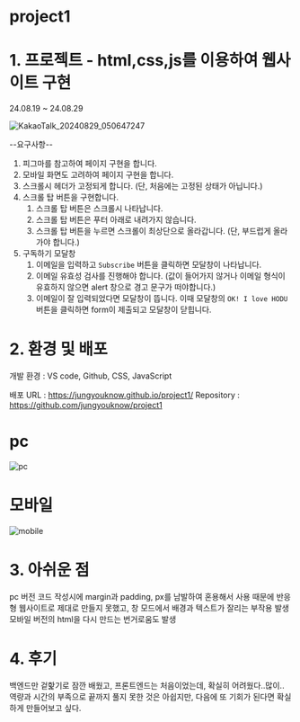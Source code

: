 # project1
# 1. 프로젝트 - html,css,js를 이용하여 웹사이트 구현
24.08.19 ~ 24.08.29

![KakaoTalk_20240829_050647247](https://github.com/user-attachments/assets/65aade20-bf09-4d7c-892b-7086a3bda774)

--요구사항--

1. 피그마를 참고하여 페이지 구현을 합니다.
2. 모바일 화면도 고려하여 페이지 구현을 합니다.
3. 스크롤시 헤더가 고정되게 합니다. (단, 처음에는 고정된 상태가 아닙니다.)
4. 스크롤 탑 버튼을 구현합니다. 
    1. 스크롤 탑 버튼은 스크롤시 나타납니다.
    2. 스크롤 탑 버튼은 푸터 아래로 내려가지 않습니다.
    3. 스크롤 탑 버튼을 누르면 스크롤이 최상단으로 올라갑니다. (단, 부드럽게 올라가야 합니다.)
5. 구독하기 모달창
    1. 이메일을 입력하고 `Subscribe` 버튼을 클릭하면 모달창이 나타납니다.
    2. 이메일 유효성 검사를 진행해야 합니다. (값이 들어가지 않거나 이메일 형식이 유효하지 않으면 alert 창으로 경고 문구가 떠야합니다.)
    3. 이메일이 잘 입력되었다면 모달창이 뜹니다. 이때 모달창의 `OK! I love HODU` 버튼을 클릭하면 form이 제출되고 모달창이 닫힙니다.



# 2. 환경 및 배포
개발 환경 : VS code, Github, CSS, JavaScript

배포 URL : https://jungyouknow.github.io/project1/
Repository : https://github.com/jungyouknow/project1

# pc
![pc](https://github.com/user-attachments/assets/2ce1500f-2a6b-45ab-ab31-fc9ba894595f)
# 모바일
![mobile](https://github.com/user-attachments/assets/7e11bb77-2cdb-459b-8ed1-a1aaa19ab8d1)


# 3. 아쉬운 점
 pc 버전 코드 작성시에 margin과 padding, px를 남발하여 혼용해서 사용
때문에 반응형 웹사이트로 제대로 만들지 못했고, 창 모드에서 배경과 텍스트가 잘리는 부작용 발생
모바일 버전의 html을 다시 만드는 번거로움도 발생

# 4. 후기
백엔드만 겉핥기로 잠깐 배웠고, 프론트엔드는 처음이었는데, 확실히 어려웠다..많이..
역량과 시간의 부족으로 끝까지 풀지 못한 것은 아쉽지만, 다음에 또 기회가 된다면 확실하게 만들어보고 싶다.
